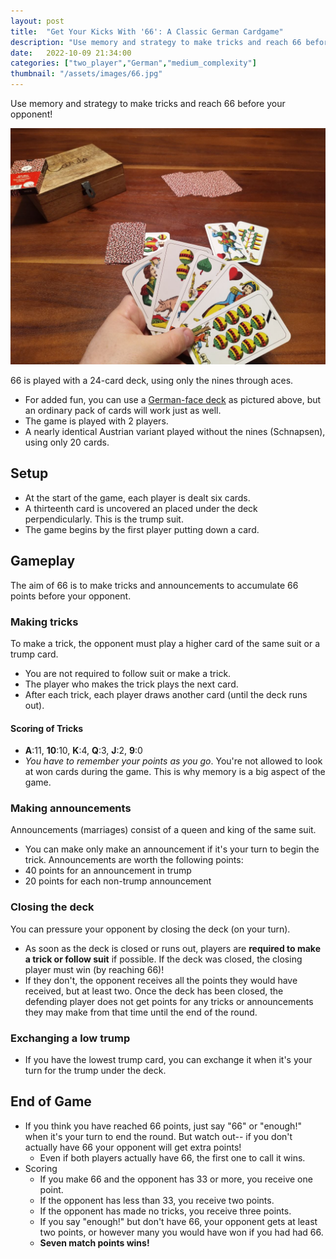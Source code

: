 ```yaml
---
layout: post
title:  "Get Your Kicks With '66': A Classic German Cardgame"
description: "Use memory and strategy to make tricks and reach 66 before your opponent!"
date:   2022-10-09 21:34:00
categories: ["two_player","German","medium_complexity"]
thumbnail: "/assets/images/66.jpg"
---
```

Use memory and strategy to make tricks and reach 66 before your opponent!

![](/assets/images/66.jpg)

66 is played with a 24-card deck, using only the nines through aces.
- For added fun, you can use a [German-face deck](https://www.piatnik.com/spiele/spielkarten/regionale-karten/blitz-salzburger) as pictured above, but an ordinary pack of cards will work just as well.
- The game is played with 2 players.  
- A nearly identical Austrian variant played without the nines (Schnapsen), using only 20 cards.

## Setup
- At the start of the game, each player is dealt six cards.
- A thirteenth card is uncovered an placed under the deck perpendicularly. This is the trump suit.
- The game begins by the first player putting down a card.

## Gameplay
The aim of 66 is to make tricks and announcements to accumulate 66 points before your opponent. 

### Making tricks
To make a trick, the opponent must play a higher card of the same suit or a trump card.
  - You are not required to follow suit or make a trick.
  - The player who makes the trick plays the next card. 
  - After each trick, each player draws another card (until the deck runs out).
  
#### Scoring of Tricks
- __A__:11, __10__:10, __K__:4, __Q__:3, __J__:2, __9__:0
- *You have to remember your points as you go*. You're not allowed to look at won cards during the game. This is why memory is a big aspect of the game.
 

### Making announcements 

Announcements (marriages) consist of a queen and king of the same suit.
- You can make only make an announcement if it's your turn to begin the trick. 
Announcements are worth the following points:  
- 40 points for an announcement in trump
- 20 points for each non-trump announcement  

### Closing the deck
You can pressure your opponent by closing the deck (on your turn).
- As soon as the deck is closed or runs out, players are __required to make a trick or follow suit__ if possible.
If the deck was closed, the closing player must win (by reaching 66)!
- If they don't, the opponent receives all the points they would have received, but at least two.
Once the deck has been closed, the defending player does not get points for any tricks or announcements they may make from that time until the end of the round.  

### Exchanging a low trump
- If you have the lowest trump card, you can exchange it when it's your turn for the trump under the deck.  

## End of Game
- If you think you have reached 66 points, just say "66" or "enough!" when it's your turn to end the round. But watch out-- if you don't actually have 66 your opponent will get extra points!
  - Even if both players actually have 66, the first one to call it wins.
- Scoring
  - If you make 66 and the opponent has 33 or more, you receive one point.
  - If the opponent has less than 33, you receive two points.
  - If the opponent has made no tricks, you receive three points.
  - If you say "enough!" but don't have 66, your opponent gets at least two points, or however many you would have won if you had had 66.
  - __Seven match points wins!__
  